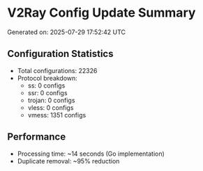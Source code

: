 # V2Ray Config Update Summary
Generated on: 2025-07-29 17:52:42 UTC

## Configuration Statistics
- Total configurations: 22326
- Protocol breakdown:
  - ss: 0 configs
  - ssr: 0 configs
  - trojan: 0 configs
  - vless: 0 configs
  - vmess: 1351 configs

## Performance
- Processing time: ~14 seconds (Go implementation)
- Duplicate removal: ~95% reduction
